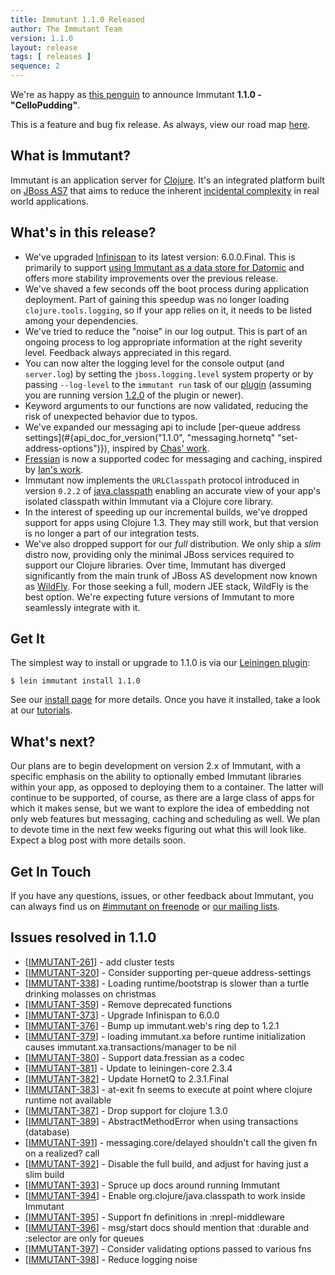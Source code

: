 ```yaml
---
title: Immutant 1.1.0 Released
author: The Immutant Team
version: 1.1.0
layout: release
tags: [ releases ]
sequence: 2
---
```


We're as happy as
[this penguin](https://www.youtube.com/watch?v=mYitP5iXVPQ) to
announce Immutant **1.1.0 - "CelloPudding"**.

This is a feature and bug fix release. As always, view our road map
[here](https://issues.jboss.org/browse/IMMUTANT).

## What is Immutant?

Immutant is an application server for
[Clojure](http://clojure.org). It's an integrated platform built on
[JBoss AS7](http://www.jboss.org/as7) that aims to reduce the inherent
[incidental complexity](http://en.wikipedia.org/wiki/Accidental_complexity)
in real world applications.

## What's in this release?

* We've upgraded [Infinispan](http://infinispan.org) to its latest
  version: 6.0.0.Final. This is primarily to support
  [using Immutant as a data store for Datomic](/news/2013/10/28/hotrod-datomic/)
  and offers more stability improvements over the previous release.
* We've shaved a few seconds off the boot process during application
  deployment. Part of gaining this speedup was no longer loading
  `clojure.tools.logging`, so if your app relies on it, it needs to be
  listed among your dependencies.
* We've tried to reduce the "noise" in our log output. This is part of
  an ongoing process to log appropriate information at the right
  severity level. Feedback always appreciated in this regard.
* You can now alter the logging level for the console output (and
  `server.log`) by setting the `jboss.logging.level` system property
  or by passing `--log-level` to the `immutant run` task of our
  [plugin](/install) (assuming you are running version
  [1.2.0](../lein-immutant-1-2-0) of the plugin or newer).
* Keyword arguments to our functions are now validated, reducing the
  risk of unexpected behavior due to typos.
* We've expanded our messaging api to include
  [per-queue address settings](#{api_doc_for_version("1.1.0", "messaging.hornetq" "set-address-options")}),
  inspired by [Chas' work](https://gist.github.com/cemerick/6115017).
* [Fressian](https://github.com/clojure/data.fressian) is now a
  supported codec for messaging and caching, inspired by
  [Ian's work](https://github.com/vitalreactor/immutant-fressian).
* Immutant now implements the `URLClasspath` protocol introduced in
  version `0.2.2` of
  [java.classpath](https://github.com/clojure/java.classpath) enabling
  an accurate view of your app's isolated classpath within Immutant
  via a Clojure core library.
* In the interest of speeding up our incremental builds, we've dropped
  support for apps using Clojure 1.3. They may still work, but that
  version is no longer a part of our integration tests.
* We've also dropped support for our *full* distribution. We only ship
  a *slim* distro now, providing only the minimal JBoss services
  required to support our Clojure libraries. Over time, Immutant has
  diverged significantly from the main trunk of JBoss AS development now
  known as [WildFly](http://wildfly.org). For those seeking a full,
  modern JEE stack, WildFly is the best option. We're expecting future
  versions of Immutant to more seamlessly integrate with it.

## Get It

The simplest way to install or upgrade to 1.1.0 is via our
[Leiningen plugin](https://clojars.org/lein-immutant):

    $ lein immutant install 1.1.0

See our [install page](/install/) for more details. Once you have it
installed, take a look at our [tutorials](/tutorials/).

## What's next?

Our plans are to begin development on version 2.x of Immutant, with a
specific emphasis on the ability to optionally embed Immutant
libraries within your app, as opposed to deploying them to a
container. The latter will continue to be supported, of course, as
there are a large class of apps for which it makes sense, but we want
to explore the idea of embedding not only web features but messaging,
caching and scheduling as well. We plan to devote time in the next few
weeks figuring out what this will look like. Expect a blog post with
more details soon.

## Get In Touch

If you have any questions, issues, or other feedback about Immutant,
you can always find us on [#immutant on freenode](/community/) or
[our mailing lists](/community/mailing_lists). 

## Issues resolved in 1.1.0

<ul>
<li>[<a href='https://issues.jboss.org/browse/IMMUTANT-261'>IMMUTANT-261</a>] -         add cluster tests</li>
<li>[<a href='https://issues.jboss.org/browse/IMMUTANT-320'>IMMUTANT-320</a>] -         Consider supporting per-queue address-settings</li>
<li>[<a href='https://issues.jboss.org/browse/IMMUTANT-338'>IMMUTANT-338</a>] -         Loading runtime/bootstrap is slower than a turtle drinking molasses on christmas</li>
<li>[<a href='https://issues.jboss.org/browse/IMMUTANT-359'>IMMUTANT-359</a>] -         Remove deprecated functions</li>
<li>[<a href='https://issues.jboss.org/browse/IMMUTANT-373'>IMMUTANT-373</a>] -         Upgrade Infinispan to 6.0.0</li>
<li>[<a href='https://issues.jboss.org/browse/IMMUTANT-376'>IMMUTANT-376</a>] -         Bump up immutant.web&#39;s ring dep to 1.2.1</li>
<li>[<a href='https://issues.jboss.org/browse/IMMUTANT-379'>IMMUTANT-379</a>] -         loading immutant.xa before runtime initialization causes immutant.xa.transactions/manager to be nil</li>
<li>[<a href='https://issues.jboss.org/browse/IMMUTANT-380'>IMMUTANT-380</a>] -         Support data.fressian as a codec</li>
<li>[<a href='https://issues.jboss.org/browse/IMMUTANT-381'>IMMUTANT-381</a>] -         Update to leiningen-core 2.3.4</li>
<li>[<a href='https://issues.jboss.org/browse/IMMUTANT-382'>IMMUTANT-382</a>] -         Update HornetQ to 2.3.1.Final</li>
<li>[<a href='https://issues.jboss.org/browse/IMMUTANT-383'>IMMUTANT-383</a>] -         at-exit fn seems to execute at point where clojure runtime not available</li>
<li>[<a href='https://issues.jboss.org/browse/IMMUTANT-387'>IMMUTANT-387</a>] -         Drop support for clojure 1.3.0</li>
<li>[<a href='https://issues.jboss.org/browse/IMMUTANT-389'>IMMUTANT-389</a>] -         AbstractMethodError when using transactions (database)</li>
<li>[<a href='https://issues.jboss.org/browse/IMMUTANT-391'>IMMUTANT-391</a>] -         messaging.core/delayed shouldn&#39;t call the given fn on a realized? call</li>
<li>[<a href='https://issues.jboss.org/browse/IMMUTANT-392'>IMMUTANT-392</a>] -         Disable the full build, and adjust for having just a slim build</li>
<li>[<a href='https://issues.jboss.org/browse/IMMUTANT-393'>IMMUTANT-393</a>] -         Spruce up docs around running Immutant</li>
<li>[<a href='https://issues.jboss.org/browse/IMMUTANT-394'>IMMUTANT-394</a>] -         Enable org.clojure/java.classpath to work inside Immutant</li>
<li>[<a href='https://issues.jboss.org/browse/IMMUTANT-395'>IMMUTANT-395</a>] -         Support fn definitions in :nrepl-middleware</li>
<li>[<a href='https://issues.jboss.org/browse/IMMUTANT-396'>IMMUTANT-396</a>] -         msg/start docs should mention that :durable and :selector are only for queues</li>
<li>[<a href='https://issues.jboss.org/browse/IMMUTANT-397'>IMMUTANT-397</a>] -         Consider validating options passed to various fns</li>
<li>[<a href='https://issues.jboss.org/browse/IMMUTANT-398'>IMMUTANT-398</a>] -         Reduce logging noise</li>
</ul>
